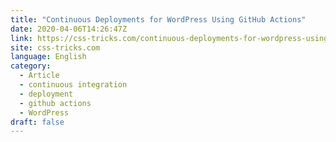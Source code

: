 ```yaml
---
title: "Continuous Deployments for WordPress Using GitHub Actions"
date: 2020-04-06T14:26:47Z
link: https://css-tricks.com/continuous-deployments-for-wordpress-using-github-actions/?utm_medium=RSS&utm_source=news.12bit.vn
site: css-tricks.com
language: English
category:
  - Article
  - continuous integration
  - deployment
  - github actions
  - WordPress
draft: false
---
```


